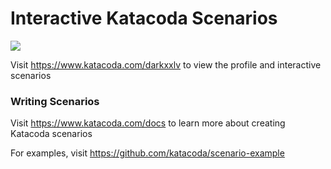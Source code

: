 # Interactive Katacoda Scenarios

[![](http://shields.katacoda.com/katacoda/darkxxlv/count.svg)](https://www.katacoda.com/darkxxlv "Get your profile on Katacoda.com")

Visit https://www.katacoda.com/darkxxlv to view the profile and interactive scenarios

### Writing Scenarios
Visit https://www.katacoda.com/docs to learn more about creating Katacoda scenarios

For examples, visit https://github.com/katacoda/scenario-example
